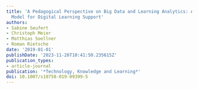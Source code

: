 ```yaml
---
title: 'A Pedagogical Perspective on Big Data and Learning Analytics: A Conceptual
  Model for Digital Learning Support'
authors:
- Sabine Seufert
- Christoph Meier
- Matthias Soellner
- Roman Rietsche
date: '2019-01-01'
publishDate: '2023-11-26T10:41:50.235615Z'
publication_types:
- article-journal
publication: '*Technology, Knowledge and Learning*'
doi: 10.1007/s10758-019-09399-5
---
```

